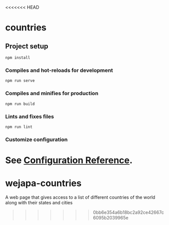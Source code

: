 <<<<<<< HEAD
# countries

## Project setup
```
npm install
```

### Compiles and hot-reloads for development
```
npm run serve
```

### Compiles and minifies for production
```
npm run build
```

### Lints and fixes files
```
npm run lint
```

### Customize configuration
See [Configuration Reference](https://cli.vuejs.org/config/).
=======
# wejapa-countries
A web page that gives access to a list of different countries of the world along with their states and cities
>>>>>>> 0bb6e354a6b18bc2a92ce42667c6095b2039965e
